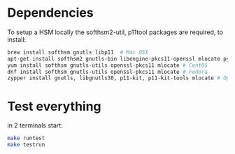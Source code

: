 
# Dependencies
To setup a HSM locally the softhsm2-util, p11tool packages are required, to install:
```bash
brew install softhsm gnutls libp11  # Mac OSX
apt-get install softhsm2 gnutls-bin libengine-pkcs11-openssl mlocate python3-dev gcc-x86-64-linux-gnu # Debian, Ubuntu, etc.
yum install softhsm gnutls-utils openssl-pkcs11 mlocate # CentOS
dnf install softhsm gnutls-utils openssl-pkcs11 mlocate # Fedora
zypper install gnutls, libgnutls30, p11-kit, p11-kit-tools mlocate # OpenSuse
```


# Test everything
in 2 terminals start:
```bash 
make runtest
make testrun
```
